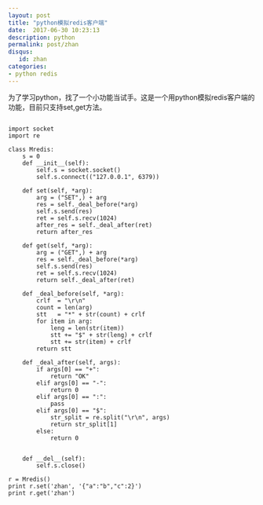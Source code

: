 ```yaml
---
layout: post
title: "python模拟redis客户端"
date:  2017-06-30 10:23:13
description: python
permalink: post/zhan
disqus:
   id: zhan
categories:
- python redis 
---
```


为了学习python，找了一个小功能当试手。这是一个用python模拟redis客户端的功能，目前只支持set,get方法。

<pre><code>
import socket
import re

class Mredis:
	s = 0
	def __init__(self):
		self.s = socket.socket()
		self.s.connect(("127.0.0.1", 6379))

	def set(self, *arg):
		arg = ("SET",) + arg
		res = self._deal_before(*arg)
		self.s.send(res)
		ret = self.s.recv(1024)
		after_res = self._deal_after(ret)
		return after_res

	def get(self, *arg):
		arg = ("GET",) + arg
		res = self._deal_before(*arg)
		self.s.send(res)
		ret = self.s.recv(1024)
		return self._deal_after(ret)

	def _deal_before(self, *arg):
		crlf  = "\r\n"
		count = len(arg)
		stt   = "*" + str(count) + crlf
		for item in arg:
			leng = len(str(item))
			stt += "$" + str(leng) + crlf
			stt += str(item) + crlf
		return stt

	def _deal_after(self, args):
		if args[0] == "+":
			return "OK"
		elif args[0] == "-":
			return 0
		elif args[0] == ":":
			pass
		elif args[0] == "$":
			str_split = re.split("\r\n", args)
			return str_split[1]
		else:
			return 0


	def __del__(self):
		self.s.close()

r = Mredis()
print r.set('zhan', '{"a":"b","c":2}')
print r.get('zhan')
</code></pre>

